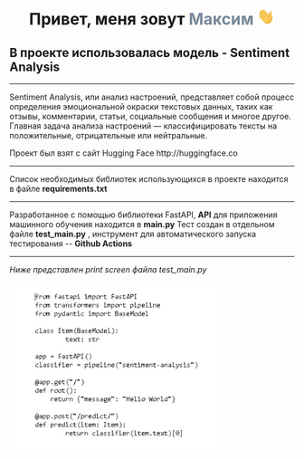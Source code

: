 ﻿<h1 align="center"> Привет, меня зовут <span style="color:#778899"> Максим </span> 
<img src="https://github.com/VoroninMaxim/project_sentiment_text_3/blob/main/Hi.gif" height="30"/></h1>

## В проекте использовалась  модель - Sentiment Analysis
<hr>
<p>Sentiment Analysis, или анализ настроений, представляет собой процесс определения эмоциональной окраски текстовых данных, таких как отзывы, комментарии, статьи, социальные сообщения и многое другое. Главная задача анализа настроений — классифицировать тексты на положительные, отрицательные или нейтральные.</p>
Проект был взят с сайт Hugging Face  http://huggingface.co
<hr> 

Список необходимых библиотек использующихся в проекте находится в файле **requirements.txt**
<hr>

Разработанное с помощью библиотеки FastAPI, **API** для приложения  машинного обучения находится в  **main.py**
Тест создан в отдельном файле  **test_main.py** , инструмент для автоматического запуска тестирования  -- **Github Actions**
<hr>

_Ниже представлен print screen файла  test_main.py_

<img src="https://github.com/VoroninMaxim/project_sentiment_text_3/blob/main/Bye.jpg" height="300"/>
